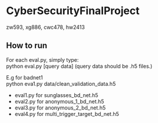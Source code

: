 # CyberSecurityFinalProject
zw593, xg886, cwc478, hw2413 


## How to run
For each eval.py, simply type:  
python eval.py [query data] 
(query data should be .h5 files.) 

E.g for badnet1  
python eva1.py data/clean_validation_data.h5

- eval1.py for sunglasses_bd_net.h5
- eval2.py for anonymous_1_bd_net.h5
- eval3.py for anonymous_2_bd_net.h5
- eval4.py for multi_trigger_target_bd_net.h5
